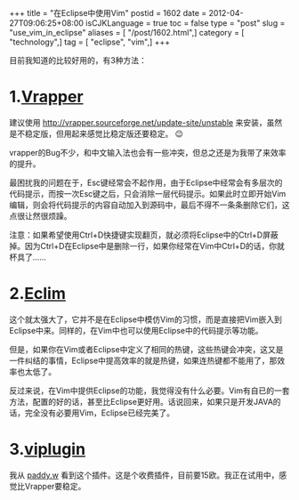 +++
title = "在Eclipse中使用Vim"
postid = 1602
date = 2012-04-27T09:06:25+08:00
isCJKLanguage = true
toc = false
type = "post"
slug = "use_vim_in_eclipse"
aliases = [ "/post/1602.html",]
category = [ "technology",]
tag = [ "eclipse", "vim",]
+++


目前我知道的比较好用的，有3种方法：

# 1.[Vrapper](http://vrapper.sourceforge.net/)

建议使用 <http://vrapper.sourceforge.net/update-site/unstable> 来安装，虽然是不稳定版，但用起来感觉比稳定版还要稳定。 :wink:

vrapper的Bug不少，和中文输入法也会有一些冲突，但总之还是为我带了来效率的提升。

最困扰我的问题在于，Esc键经常会不起作用，由于Eclipse中经常会有多层次的代码提示，而按一次Esc键之后，只会消除一层代码提示。如果此时立即开始Vim编辑，则会将代码提示的内容自动加入到源码中，最后不得不一条条删除它们，这点很让然很烦躁。

注意：如果希望使用Ctrl+D快捷键实现翻页，就必须将Eclipse中的Ctrl+D屏蔽掉。因为Ctrl+D在Eclipse中是删除一行，如果你经常在Vim中Ctrl+D的话，你就杯具了……<!--more-->

# 2.[Eclim](http://www.eclim.org/)

这个就太强大了，它并不是在Eclipse中模仿Vim的习惯，而是直接把Vim嵌入到Eclipse中来。同样的，在Vim中也可以使用Eclipse中的代码提示等功能。

但是，如果你在Vim或者Eclipse中定义了相同的热键，这些热键会冲突，这又是一件纠结的事情，Eclipse中提高效率的就是热键，如果连热键都不能用了，那效率也太低了。

反过来说，在Vim中提供Eclipse的功能，我觉得没有什么必要。Vim有自已的一套方法，配置的好的话，甚至比Eclipse更好用。话说回来，如果只是开发JAVA的话，完全没有必要用Vim，Eclipse已经完美了。

# 3.[viplugin](http://www.viplugin.com/)

我从 [paddy.w](http://paddy-w.iteye.com/blog/969366) 看到这个插件。这是个收费插件，目前要15欧。我正在试用中，感觉比Vrapper要稳定。 
